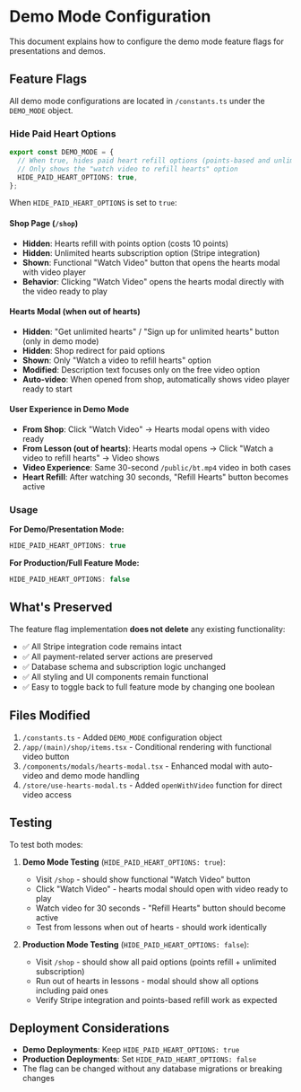 # Demo Mode Configuration

This document explains how to configure the demo mode feature flags for presentations and demos.

## Feature Flags

All demo mode configurations are located in `/constants.ts` under the `DEMO_MODE` object.

### Hide Paid Heart Options

```typescript
export const DEMO_MODE = {
  // When true, hides paid heart refill options (points-based and unlimited subscription)
  // Only shows the "watch video to refill hearts" option
  HIDE_PAID_HEART_OPTIONS: true,
};
```

When `HIDE_PAID_HEART_OPTIONS` is set to `true`:

#### Shop Page (`/shop`)
- **Hidden**: Hearts refill with points option (costs 10 points)
- **Hidden**: Unlimited hearts subscription option (Stripe integration)
- **Shown**: Functional "Watch Video" button that opens the hearts modal with video player
- **Behavior**: Clicking "Watch Video" opens the hearts modal directly with the video ready to play

#### Hearts Modal (when out of hearts)
- **Hidden**: "Get unlimited hearts" / "Sign up for unlimited hearts" button (only in demo mode)
- **Hidden**: Shop redirect for paid options
- **Shown**: Only "Watch a video to refill hearts" option
- **Modified**: Description text focuses only on the free video option
- **Auto-video**: When opened from shop, automatically shows video player ready to start

#### User Experience in Demo Mode
- **From Shop**: Click "Watch Video" → Hearts modal opens with video ready
- **From Lesson (out of hearts)**: Hearts modal opens → Click "Watch a video to refill hearts" → Video shows
- **Video Experience**: Same 30-second `/public/bt.mp4` video in both cases
- **Heart Refill**: After watching 30 seconds, "Refill Hearts" button becomes active

### Usage

**For Demo/Presentation Mode:**
```typescript
HIDE_PAID_HEART_OPTIONS: true
```

**For Production/Full Feature Mode:**
```typescript
HIDE_PAID_HEART_OPTIONS: false
```

## What's Preserved

The feature flag implementation **does not delete** any existing functionality:

- ✅ All Stripe integration code remains intact
- ✅ All payment-related server actions are preserved
- ✅ Database schema and subscription logic unchanged
- ✅ All styling and UI components remain functional
- ✅ Easy to toggle back to full feature mode by changing one boolean

## Files Modified

1. `/constants.ts` - Added `DEMO_MODE` configuration object
2. `/app/(main)/shop/items.tsx` - Conditional rendering with functional video button
3. `/components/modals/hearts-modal.tsx` - Enhanced modal with auto-video and demo mode handling
4. `/store/use-hearts-modal.ts` - Added `openWithVideo` function for direct video access

## Testing

To test both modes:

1. **Demo Mode Testing** (`HIDE_PAID_HEART_OPTIONS: true`):
   - Visit `/shop` - should show functional "Watch Video" button
   - Click "Watch Video" - hearts modal should open with video ready to play
   - Watch video for 30 seconds - "Refill Hearts" button should become active
   - Test from lessons when out of hearts - should work identically

2. **Production Mode Testing** (`HIDE_PAID_HEART_OPTIONS: false`):
   - Visit `/shop` - should show all paid options (points refill + unlimited subscription)
   - Run out of hearts in lessons - modal should show all options including paid ones
   - Verify Stripe integration and points-based refill work as expected

## Deployment Considerations

- **Demo Deployments**: Keep `HIDE_PAID_HEART_OPTIONS: true`
- **Production Deployments**: Set `HIDE_PAID_HEART_OPTIONS: false`
- The flag can be changed without any database migrations or breaking changes
